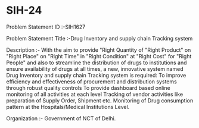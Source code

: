# SIH-24


Problem Statement ID :-SIH1627


Problem Statement Title	:-Drug Inventory and supply chain Tracking system


Description :- With the aim to provide "Right Quantity of "Right Product" on "Right Place" on "Right Time" in "Right Condition" at "Right Cost" for "Right People" and also to streamline the distribution of drugs to institutions and ensure availability of drugs at all times, a new, innovative system named Drug Inventory and supply chain Tracking system is required: To improve efficiency and effectiveness of procurement and distribution systems through robust quality controls To provide dashboard based online monitoring of all activities at each level Tracking of vendor activities like preparation of Supply Order, Shipment etc. Monitoring of Drug consumption pattern at the Hospitals/Medical Institutions Level.


Organization :- Government of NCT of Delhi.

